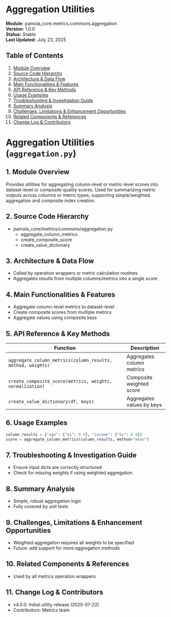 # Aggregation Utilities
**Module:** pamola_core.metrics.commons.aggregation  
**Version:** 1.0.0  
**Status:** Stable  
**Last Updated:** July 23, 2025

## Table of Contents
1. [Module Overview](#1-module-overview)
2. [Source Code Hierarchy](#2-source-code-hierarchy)
3. [Architecture & Data Flow](#3-architecture--data-flow)
4. [Main Functionalities & Features](#4-main-functionalities--features)
5. [API Reference & Key Methods](#5-api-reference--key-methods)
6. [Usage Examples](#6-usage-examples)
7. [Troubleshooting & Investigation Guide](#7-troubleshooting--investigation-guide)
8. [Summary Analysis](#8-summary-analysis)
9. [Challenges, Limitations & Enhancement Opportunities](#9-challenges-limitations--enhancement-opportunities)
10. [Related Components & References](#10-related-components--references)
11. [Change Log & Contributors](#11-change-log--contributors)

# Aggregation Utilities (`aggregation.py`)

## 1. Module Overview
Provides utilities for aggregating column-level or metric-level scores into dataset-level or composite quality scores. Used for summarizing metric outputs across columns or metric types, supporting simple/weighted aggregation and composite index creation.

## 2. Source Code Hierarchy
- pamola_core/metrics/commons/aggregation.py
  - aggregate_column_metrics
  - create_composite_score
  - create_value_dictionary

## 3. Architecture & Data Flow
- Called by operation wrappers or metric calculation routines
- Aggregates results from multiple columns/metrics into a single score

## 4. Main Functionalities & Features
- Aggregate column-level metrics to dataset-level
- Create composite scores from multiple metrics
- Aggregate values using composite keys

## 5. API Reference & Key Methods
| Function | Description |
|----------|-------------|
| `aggregate_column_metrics(column_results, method, weights)` | Aggregates column metrics |
| `create_composite_score(metrics, weights, normalization)` | Composite weighted score |
| `create_value_dictionary(df, keys)` | Aggregates values by keys |

## 6. Usage Examples
```python
column_results = {"age": {"ks": 0.9}, "income": {"ks": 0.8}}
score = aggregate_column_metrics(column_results, method="mean")
```

## 7. Troubleshooting & Investigation Guide
- Ensure input dicts are correctly structured
- Check for missing weights if using weighted aggregation

## 8. Summary Analysis
- Simple, robust aggregation logic
- Fully covered by unit tests

## 9. Challenges, Limitations & Enhancement Opportunities
- Weighted aggregation requires all weights to be specified
- Future: add support for more aggregation methods

## 10. Related Components & References
- Used by all metrics operation wrappers

## 11. Change Log & Contributors
- v4.0.0: Initial utility release (2025-07-22)
- Contributors: Metrics team

